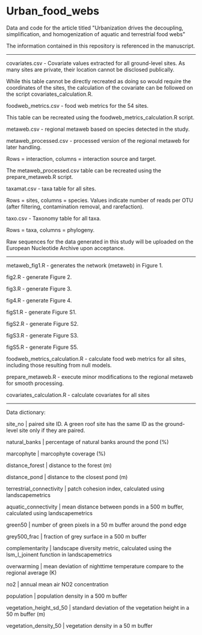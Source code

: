 # Urban_food_webs
Data and code for the article titled "Urbanization drives the decoupling,  simplification, and homogenization of aquatic and terrestrial food webs"

The information contained in this repository is referenced in the manuscript. 


*****************************************************

covariates.csv - Covariate values extracted for all ground-level sites. As many sites are private, their location cannot be disclosed publically.

While this table cannot be directly recreated as doing so would require the coordinates of the sites, the calculation of the covariate can be followed on the script covariates_calculation.R.



foodweb_metrics.csv - food web metrics for the 54 sites. 

This table can be recreated using the foodweb_metrics_calculation.R script.



metaweb.csv - regional metaweb based on species detected in the study. 

metaweb_processed.csv - processed version of the regional metaweb for later handling. 

Rows = interaction, columns = interaction source and target. 

The metaweb_processed.csv table can be recreated using the prepare_metaweb.R script. 



taxamat.csv - taxa table for all sites. 

Rows = sites, columns = species. Values indicate number of reads per OTU (after filtering, contamination removal, and rarefaction). 



taxo.csv - Taxonomy table for all taxa. 

Rows = taxa, columns = phylogeny. 



Raw sequences for the data generated in this study will be uploaded on the European Nucleotide Archive upon acceptance.


*****************************************************


metaweb_fig1.R - generates the network (metaweb) in Figure 1. 

fig2.R - generate Figure 2. 

fig3.R - generate Figure 3. 

fig4.R - generate Figure 4. 

figS1.R - generate Figure S1. 

figS2.R - generate Figure S2. 

figS3.R - generate Figure S3. 

figS5.R - generate Figure S5. 

foodweb_metrics_calculation.R - calculate food web metrics for all sites, including those resulting from null models.

prepare_metaweb.R - execute minor modifications to the regional metaweb for smooth processing. 

covariates_calculation.R - calculate covariates for all sites



*****************************************************

Data dictionary: 

site_no                   |  paired site ID. A green roof site has the same ID as the ground-level site only if they are paired. 

natural_banks             |  percentage of natural banks around the pond (%)

marcophyte                |  marcophyte coverage (%)

distance_forest           |  distance to the forest (m) 

distance_pond             |  distance to the closest pond (m) 

terrestrial_connectivity  |  patch cohesion index, calculated using landscapemetrics

aquatic_connectivity      |  mean distance between ponds in a 500 m buffer, calculated using landscapemetrics

green50                   |  number of green pixels in a 50 m buffer around the pond edge

grey500_frac              |  fraction of grey surface in a 500 m buffer

complementarity           |  landscape diversity metric, calculated using the lsm_l_joinent function in landscapemetrics

overwarming               |  mean deviation of nighttime temperature compare to the regional average (K)

no2                       |  annual mean air NO2 concentration 

population                |  population density in a 500 m buffer

vegetation_height_sd_50   |  standard deviation of the vegetation height in a 50 m buffer (m)

vegetation_density_50     |  vegetation density in a 50 m buffer 

